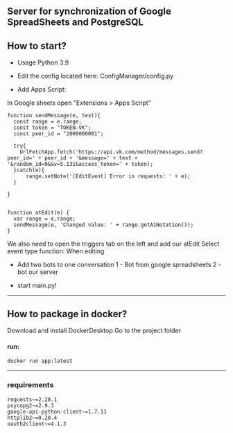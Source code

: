 ## Server for synchronization of Google SpreadSheets and PostgreSQL




## How to start?
* Usage Python 3.9

* Edit the config located here:
ConfigManager/config.py


* Add Apps Script:

In Google sheets open "Extensions > Apps Script"

```
function sendMessage(e, text){
  const range = e.range;
  const token = "TOKEN-VK";
  const peer_id = "2000000001";

  try{
    UrlFetchApp.fetch('https://api.vk.com/method/messages.send?peer_id=' + peer_id + '&message=' + text + '&random_id=0&&v=5.131&access_token=' + token);
  }catch(e){
      range.setNote('[EditEvent] Error in requests: ' + e);
  }

}


function atEdit(e) {
  var range = e.range;
  sendMessage(e, 'Changed value: ' + range.getA1Notation());
}
```

We also need to open the triggers tab on the left and add our atEdit Select event type function: When editing

* Add two bots to one conversation
1 - Bot from google spreadsheets
2 - bot our server

* start main.py!
----

## How to package in docker?


Download and install DockerDesktop
Go to the project folder

#### run:

```docker build . -t app:latest
docker run app:latest
```


----

### requirements
```vk_api
requests~=2.28.1
psycopg2~=2.9.3
google-api-python-client~=1.7.11
httplib2~=0.20.4
oauth2client~=4.1.3
```

